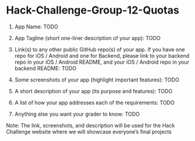 # Hack-Challenge-Group-12-Quotas

1. App Name: TODO

2. App Tagline (short one-liner description of your app): TODO

3. Link(s) to any other public GitHub repo(s) of your app. If you have one repo for iOS / Android and one for Backend, please link to your backend repo in your iOS / Android README, and your iOS / Android repo in your backend README: TODO

4. Some screenshots of your app (highlight important features): TODO

5. A short description of your app (its purpose and features): TODO

6. A list of how your app addresses each of the requirements: TODO

7. Anything else you want your grader to know: TODO

Note: The link, screenshots, and description will be used for the Hack Challenge website where we will showcase everyone’s final projects
